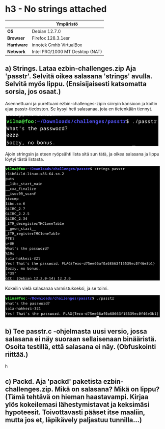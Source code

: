 # h3 - No strings attached
|       |   Ympäristö                |
|--------- | ------------------------------- |
| **OS** | Debian 12.7.0  |
| **Browser** | Firefox 128.3.1esr |
| **Hardware** | innotek Gmhb VirtualBox |
| **Network** | Intel PRO/1000 MT Desktop (NAT) |
## a) Strings. Lataa ezbin-challenges.zip Aja 'passtr'. Selvitä oikea salasana 'strings' avulla. Selvitä myös lippu. (Ensisijaisesti katsomatta sorsia, jos osaat.)
Asennettuani ja purettuani ezbin-challenges-zipin siirryin kansioon ja koitin ajaa passtr-tiedoston. Se kysyi heti salasanaa, jota en tietenkään tiennyt.

![passtr1](https://github.com/vparikainen/hakkerointi-haavoittuvuudet/blob/main/pics/h3-passtr1.png)

Ajoin stringsin ja eteen ryöpsähti lista sitä sun tätä, ja oikea salasana ja lippu löytyi tästä listasta.

![passtr1](https://github.com/vparikainen/hakkerointi-haavoittuvuudet/blob/main/pics/h3-passtr2.png)

Kokeilin vielä salasanaa varmistukseksi, ja se toimi.

![passtr1](https://github.com/vparikainen/hakkerointi-haavoittuvuudet/blob/main/pics/h3-passtr3.png)

## b) Tee passtr.c -ohjelmasta uusi versio, jossa salasana ei näy suoraan sellaisenaan binääristä. Osoita testillä, että salasana ei näy. (Obfuskointi riittää.)
h
## c) Packd. Aja 'packd' paketista ezbin-challenges.zip. Mikä on salasana? Mikä on lippu? (Tämä tehtävä on hieman haastavampi. Kirjaa ylös kokeilemasi lähestymistavat ja keksimäsi hypoteesit. Toivottavasti pääset itse maaliin, mutta jos et, läpikävely paljastuu tunnilla...)
